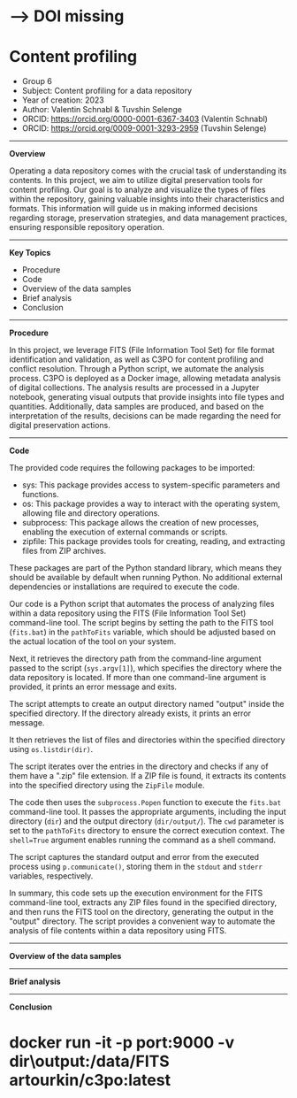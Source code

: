 
# --> DOI missing
# Content profiling

+ Group 6
+ Subject: Content profiling for a data repository
+ Year of creation: 2023
+ Author: Valentin Schnabl & Tuvshin Selenge
+ ORCID: https://orcid.org/0000-0001-6367-3403 (Valentin Schnabl)
+ ORCID: https://orcid.org/0009-0001-3293-2959 (Tuvshin Selenge)

---
**Overview**

Operating a data repository comes with the crucial task of understanding its contents. In this project, we aim to utilize digital preservation tools for content profiling. 
Our goal is to analyze and visualize the types of files within the repository, gaining valuable insights into their characteristics and formats. This information will guide us in making informed decisions regarding storage, preservation strategies, and data management practices, ensuring responsible repository operation.

---

**Key Topics**

- Procedure
- Code
- Overview of the data samples
- Brief analysis
- Conclusion
--- 

**Procedure**

In this project, we leverage FITS (File Information Tool Set) for file format identification and validation, as well as C3PO for content profiling and conflict resolution. Through a Python script, we automate the analysis process. C3PO is deployed as a Docker image, allowing metadata analysis of digital collections. The analysis results are processed in a Jupyter notebook, generating visual outputs that provide insights into file types and quantities. Additionally, data samples are produced, and based on the interpretation of the results, decisions can be made regarding the need for digital preservation actions.

---

**Code**

The provided code requires the following packages to be imported:

- sys: This package provides access to system-specific parameters and functions.
- os: This package provides a way to interact with the operating system, allowing file and directory operations.
- subprocess: This package allows the creation of new processes, enabling the execution of external commands or scripts.
- zipfile: This package provides tools for creating, reading, and extracting files from ZIP archives.

These packages are part of the Python standard library, which means they should be available by default when running Python. No additional external dependencies or installations are required to execute the code.

Our code is a Python script that automates the process of analyzing files within a data repository using the FITS (File Information Tool Set) command-line tool. The script begins by setting the path to the FITS tool (`fits.bat`) in the `pathToFits` variable, which should be adjusted based on the actual location of the tool on your system.

Next, it retrieves the directory path from the command-line argument passed to the script (`sys.argv[1]`), which specifies the directory where the data repository is located. If more than one command-line argument is provided, it prints an error message and exits.

The script attempts to create an output directory named "output" inside the specified directory. If the directory already exists, it prints an error message.

It then retrieves the list of files and directories within the specified directory using `os.listdir(dir)`.

The script iterates over the entries in the directory and checks if any of them have a ".zip" file extension. If a ZIP file is found, it extracts its contents into the specified directory using the `ZipFile` module.

The code then uses the `subprocess.Popen` function to execute the `fits.bat` command-line tool. It passes the appropriate arguments, including the input directory (`dir`) and the output directory (`dir/output/`). The `cwd` parameter is set to the `pathToFits` directory to ensure the correct execution context. The `shell=True` argument enables running the command as a shell command.

The script captures the standard output and error from the executed process using `p.communicate()`, storing them in the `stdout` and `stderr` variables, respectively.

In summary, this code sets up the execution environment for the FITS command-line tool, extracts any ZIP files found in the specified directory, and then runs the FITS tool on the directory, generating the output in the "output" directory. The script provides a convenient way to automate the analysis of file contents within a data repository using FITS.

---
**Overview of the data samples**

---
**Brief analysis**

---

**Conclusion**

# docker run -it -p **port**:9000 -v **dir**\output:/data/FITS artourkin/c3po:latest
